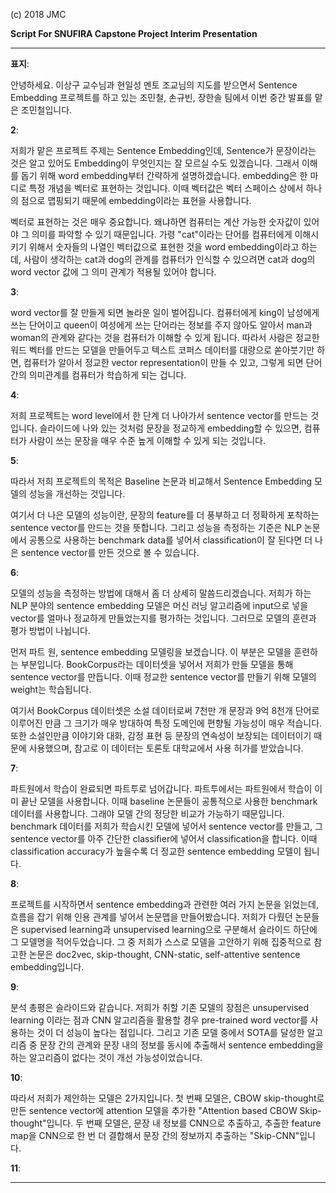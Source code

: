 
(c) 2018 JMC

**Script For SNUFIRA Capstone Project Interim Presentation**


---

**표지**:

안녕하세요. 이상구 교수님과 현일성 멘토 조교님의 지도를 받으면서 Sentence Embedding 프로젝트를 하고 있는 조민철, 손규빈, 장한솔 팀에서 이번 중간 발표를 맡은 조민철입니다.

**2**:

저희가 맡은 프로젝트 주제는 Sentence Embedding인데, Sentence가 문장이라는 것은 알고 있어도 Embedding이 무엇인지는 잘 모르실 수도 있겠습니다.
그래서 이해를 돕기 위해 word embedding부터 간략하게 설명하겠습니다.
embedding은 한 마디로 특정 개념을 벡터로 표현하는 것입니다.
이때 벡터값은 벡터 스페이스 상에서 하나의 점으로 맵핑되기 때문에 embedding이라는 표현을 사용합니다.

벡터로 표현하는 것은 매우 중요합니다.
왜냐하면 컴퓨터는 계산 가능한 숫자값이 있어야 그 의미를 파악할 수 있기 때문입니다.
가령 "cat"이라는 단어를 컴퓨터에게 이해시키기 위해서 숫자들의 나열인 벡터값으로 표현한 것을 word embedding이라고 하는데, 사람이 생각하는 cat과 dog의 관계를 컴퓨터가 인식할 수 있으려면 cat과 dog의 word vector 값에 그 의미 관계가 적용될 있어야 합니다.

**3**:

word vector를 잘 만들게 되면 놀라운 일이 벌어집니다.
컴퓨터에게 king이 남성에게 쓰는 단어이고 queen이 여성에게 쓰는 단어라는 정보를 주지 않아도 알아서 man과 woman의 관계와 같다는 것을 컴퓨터가 이해할 수 있게 됩니다.
따라서 사람은 정교한 워드 벡터를 만드는 모델을 만들어두고 텍스트 코퍼스 데이터를 대량으로 쏟아붓기만 하면, 컴퓨터가 알아서 정교한 vector representation이 만들 수 있고, 그렇게 되면 단어 간의 의미관계를 컴퓨터가 학습하게 되는 겁니다.

**4**:

저희 프로젝트는 word level에서 한 단계 더 나아가서 sentence vector를 만드는 것입니다.
슬라이드에 나와 있는 것처럼 문장을 정교하게 embedding할 수 있으면, 컴퓨터가 사람이 쓰는 문장을 매우 수준 높게 이해할 수 있게 되는 것입니다.

**5**:

따라서 저희 프로젝트의 목적은 Baseline 논문과 비교해서 Sentence Embedding 모델의 성능을 개선하는 것입니다.

여기서 더 나은 모델의 성능이란,
문장의 feature를 더 풍부하고 더 정확하게 포착하는 sentence vector를 만드는 것을 뜻합니다.
그리고 성능을 측정하는 기준은 NLP 논문에서 공통으로 사용하는 benchmark data를 넣어서 classification이 잘 된다면 더 나은 sentence vector를 만든 것으로 볼 수 있습니다.

**6**:

모델의 성능을 측정하는 방법에 대해서 좀 더 상세히 말씀드리겠습니다.
저희가 하는 NLP 분야의 sentence embedding 모델은 머신 러닝 알고리즘에 input으로 넣을 vector를 얼마나 정교하게 만들었는지를 평가하는 것입니다.
그러므로 모델의 훈련과 평가 방법이 나뉩니다.

먼저 파트 원, sentence embedding 모델링을 보겠습니다.
이 부분은 모델을 훈련하는 부분입니다.
BookCorpus라는 데이터셋을 넣어서 저희가 만들 모델을 통해 sentence vector를 만듭니다.
이때 정교한 sentence vector를 만들기 위해 모델의 weight는 학습됩니다.

여기서 BookCorpus 데이터셋은 소설 데이터로써 7천만 개 문장과 9억 8천개 단어로 이루어진 만큼 그 크기가 매우 방대하여 특정 도메인에 편향될 가능성이 매우 적습니다.
또한 소설인만큼 이야기와 대화, 감정 표현 등 문장의 연속성이 보장되는 데이터이기 때문에 사용했으며, 참고로 이 데이터는 토론토 대학교에서 사용 허가를 받았습니다.

**7**:

파트원에서 학습이 완료되면 파트투로 넘어갑니다.
파트투에서는 파트원에서 학습이 이미 끝난 모델을 사용합니다.
이때 baseline 논문들이 공통적으로 사용한 benchmark 데이터를 사용합니다.
그래야 모델 간의 정당한 비교가 가능하기 때문입니다.
benchmark 데이터를 저희가 학습시킨 모델에 넣어서 sentence vector를 만들고, 그 sentence vector를 아주 간단한 classifier에 넣어서 classification을 합니다.
이때 classification accuracy가 높을수록 더 정교한 sentence embedding 모델이 됩니다.

**8**:

프로젝트를 시작하면서 sentence embedding과 관련한 여러 가지 논문을 읽었는데, 흐름을 잡기 위해 인용 관계를 넣어서 논문맵을 만들어봤습니다.
저희가 다뤘던 논문들은 supervised learning과 unsupervised learning으로 구분해서 슬라이드 하단에 그 모델명을 적어두었습니다.
그 중 저희가 스스로 모델을 고안하기 위해 집중적으로 참고한 논문은 doc2vec, skip-thought, CNN-static, self-attentive sentence embedding입니다.

**9**:

분석 총평은 슬라이드와 같습니다.
저희가 취할 기존 모델의 장점은 unsupervised learning 이라는 점과 CNN 알고리즘을 활용할 경우 pre-trained word vector를 사용하는 것이 더 성능이 높다는 점입니다.
그리고 기존 모델 중에서 SOTA를 달성한 알고리즘 중 문장 간의 관계와 문장 내의 정보를 동시에 추출해서 sentence embedding을 하는 알고리즘이 없다는 것이 개선 가능성이었습니다.

**10**:

따라서 저희가 제안하는 모델은 2가지입니다.
첫 번째 모델은, CBOW skip-thought로 만든 sentence vector에 attention 모델을 추가한 "Attention based CBOW Skip-thought"입니다.
두 번째 모델은, 문장 내 정보를 CNN으로 추출하고, 추출한 feature map을 CNN으로 한 번 더 결합해서 문장 간의 정보까지 추출하는 "Skip-CNN"입니다.

**11**:





---
